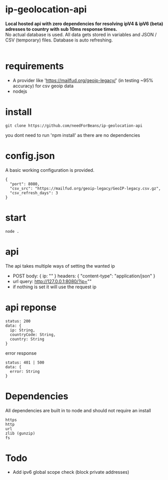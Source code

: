 # ip-geolocation-api
<b>Local hosted api with zero dependencies for resolving ipV4 & ipV6 (beta) adresses to country with sub 10ms response times.</b>
<br />
No actual database is used. All data gets stored in variables and JSON / CSV (temporary) files. Database is auto refreshing.
<br /><br />

# requirements
* A provider like 'https://mailfud.org/geoip-legacy/' (in testing ~95% accuracy) for csv geoip data
* nodejs

# install
```
git clone https://github.com/needForBeans/ip-geolocation-api
```
you dont need to run 'npm install' as there are no dependencies

# config.json
A basic working configuration is provided.
```
{
  "port": 8080,
  "csv_src": "https://mailfud.org/geoip-legacy/GeoIP-legacy.csv.gz",
  "csv_refresh_days": 3
}
```

# start
```
node .
```

# api
The api takes multiple ways of setting the wanted ip
* POST body: { ip: "" } headers: { "content-type": "application/json" }
* url query: http://127.0.0.1:8080/?ip=""
* if nothing is set it will use the request ip

# api reponse
```
status: 200
data: {
  ip: String,
  countryCode: String,
  country: String
}
```
error response
```
status: 401 | 500
data: {
  error: String
}
```

# Dependencies
All dependencies are built in to node and should not require an install
```
https
http
url
zlib (gunzip)
fs
```

# Todo
* Add ipv6 global scope check (block private addresses)
